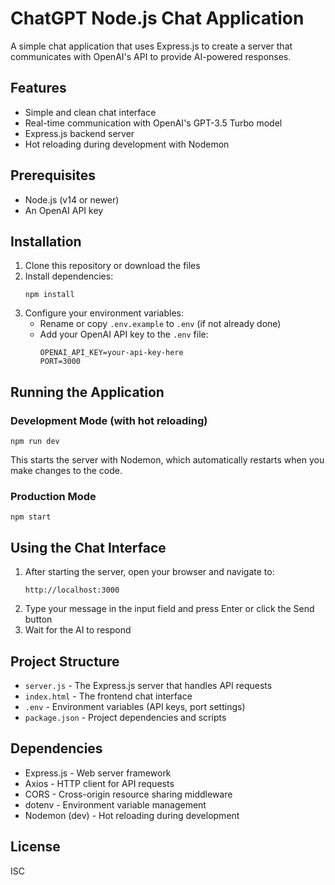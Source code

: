 # ChatGPT Node.js Chat Application

A simple chat application that uses Express.js to create a server that communicates with OpenAI's API to provide AI-powered responses.

## Features

- Simple and clean chat interface
- Real-time communication with OpenAI's GPT-3.5 Turbo model
- Express.js backend server
- Hot reloading during development with Nodemon

## Prerequisites

- Node.js (v14 or newer)
- An OpenAI API key

## Installation

1. Clone this repository or download the files
2. Install dependencies:
   ```
   npm install
   ```
3. Configure your environment variables:
   - Rename or copy `.env.example` to `.env` (if not already done)
   - Add your OpenAI API key to the `.env` file:
     ```
     OPENAI_API_KEY=your-api-key-here
     PORT=3000
     ```

## Running the Application

### Development Mode (with hot reloading)

```
npm run dev
```

This starts the server with Nodemon, which automatically restarts when you make changes to the code.

### Production Mode

```
npm start
```

## Using the Chat Interface

1. After starting the server, open your browser and navigate to:
   ```
   http://localhost:3000
   ```
2. Type your message in the input field and press Enter or click the Send button
3. Wait for the AI to respond

## Project Structure

- `server.js` - The Express.js server that handles API requests
- `index.html` - The frontend chat interface
- `.env` - Environment variables (API keys, port settings)
- `package.json` - Project dependencies and scripts

## Dependencies

- Express.js - Web server framework
- Axios - HTTP client for API requests
- CORS - Cross-origin resource sharing middleware
- dotenv - Environment variable management
- Nodemon (dev) - Hot reloading during development

## License

ISC 